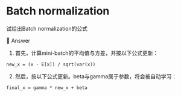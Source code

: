 # Batch normalization
试给出Batch normalization的公式

🎉 Answer
1. 首先，计算mini-batch的平均值与方差，并按以下公式更新：
```python3
new_x = (x - E[x]) / sqrt(var(x))
```
2. 然后，按以下公式更新。beta与gamma属于参数，将会被自动学习：
```python3
final_x = gamma * new_x + beta
```
